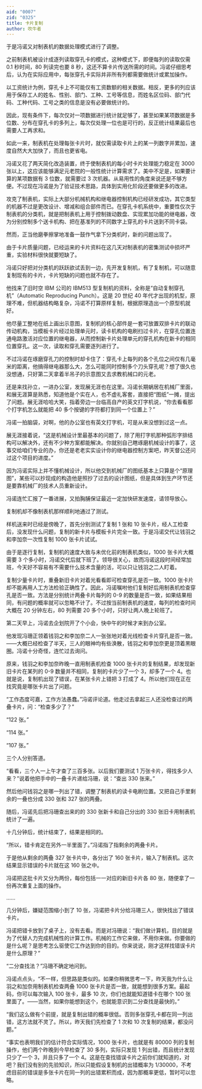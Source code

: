 ```yaml
---
aid: "0007"
zid: "0325"
title: 卡片复制
author: 吹牛者
---
```


于是冯诺又对制表机的数据处理模式进行了调整。

之前制表机被设计成逐列读取穿孔卡的模式，这种模式下，即便每列的读取仅需 0.1 秒时间，80 列读完也要 8 秒，这还不算卡片传送所需的时间。冯诺仔细思考后，认为在实际应用中，每张穿孔卡实际并非所有列都需要做统计或累加操作。

以工资统计为例，穿孔卡上不可能仅有工资数额的相关数据。相反，更多的列应该用于保存工人的姓名、性别、部门、工种、工号等信息，而姓名区位码、部门代码、工种代码、工号之类的信息是没有必要做统计的。

因此，现有条件下，每次仅对一项数据进行统计就足够了，甚至如果某项数据是多位数、分布在穿孔卡的多列上，每次仅处理一位也是可行的，反正统计结果最后也需要人工再求和。

如此一来，制表机在处理每张卡片时，就仅需读取卡片上的某一列数字并累加，速度自然大大加快了，而且也更省电。

冯诺又花了两天简化改造装置，终于使制表机的每小时卡片处理能力稳定在 3000 张以上，这应该能够满足元老院的一般性统计计算需求了。美中不足是，如果要计算的某项数据有 3 位数，就需要过 3 次机器。从易用性的角度来说还是不够方便。不过现在冯诺是为了验证技术思路，具体到实用化阶段还要做更多的改进。

攻克了制表机，实际上大部分机械机构和继电器控制机构已经研发成功，其它类型的机器不过是更改设计、增减和组合部件而已。在穿孔卡机系统中，重要性仅次于制表机的分类机，就是把制表机上用于控制拨动数盘、实现累加功能的继电器，改为分别控制多个送卡机构、把在基准列的不同数字上穿孔的卡片送到不同卡袋。

然而，正当他磨拳擦掌地准备一鼓作气拿下分类机时，新的问题出现了。

由于卡片质量问题，已经运来的卡片资料在这几天对制表机的密集测试中损坏严重，实验材料很快就要短缺了。

冯诺只好把对分类机的跃跃欲试丢到一边，先开发复制机，有了复制机，可以随意复制现有的卡片，卡片短缺的问题也就不存在了。

他找来了旧时空 IBM 公司的 IBM513 型复制机的资料，全称是“自动复制穿孔机”（Automatic Reproducing Punch）。这是 20 世纪 40 年代才出现的机型，原理不难，但机器结构略复杂，冯诺不打算原样复制，根据原理造出一个原型机就好。

他尽量工整地在纸上画出示意图，复制机的核心部件是一套可放置双排卡片的联动传动机构，当模板卡片经过处理单元时，读卡机构的电刷扫过卡片，在穿孔位置连通电路激活对应位置的继电器，从而控制新卡片处理单元的穿孔机构在新卡的相同位置穿孔。这一次，读取和穿孔需要逐列进行了。

不过冯诺在琢磨穿孔刀的控制时却卡住了：穿孔卡上每列的各个孔位之间仅有几毫米的距离，他搞得继电器那么大，怎么可能同时控制多个刀头穿孔呢？想了很久也没想通，只好第二天拿着半吊子的示意图又去求教机械口的元老。

还是来找孙立，一进办公室，发现展无涯也在这里。冯诺长期蜗居在机械厂里面，和展无涯算是熟悉，知道他是个实在人，也不虚礼客套，直接把“图纸”一摊，提出了问题。展无涯哈哈大笑，指着旁边一台临高自产的英文打字机说，“你去看看那个打字机怎么就能把 40 多个按键的字符都打到同一个位置上？”

冯诺一拍脑袋，对啊，他的办公室也有英文打字机，可是从来没想到过这一点。

展无涯接着说，“这是机械设计里最基本的问题了，除了用打字机那种弧形字排结构可以解决外，还有不少种方案都能解决。你就别自己瞎琢磨机械设计的事了，这事交给咱们专业的办，你还是老老实实设计你的继电器控制方案吧，昨天督公还问过这个项目的进度。”

因为冯诺实际上并不懂机械设计，所以他交到机械厂的图纸基本上只算是个“原理图”，某些可以抄现成的构造他是照抄了过去的设计图纸，但是具体到生产环节还是要靠机械厂的技术人员重新设计。

冯诺连忙汇报了一番进展，又拍胸脯保证最近一定加快研发速度，请领导放心。

复制机却不像制表机那样顺利地通过了测试。

样机送来时已经是傍晚了，首先分别测试了复制 1 张和 10 张卡片，经人工检查后，没发现什么问题，复制的新卡片与模板卡片完全一致。于是冯诺交代让钱羽之和李加奈一次性复制 1000 张卡片试试。

由于是逐行复制，复制机的速度大致与未优化前的制表机类似，1000 张卡片大概需要 3 个多小时，冯诺交代后就下班了。领导很关心，故而冯诺这段时间经常加班，今天好不容易有不需要什么技术含量的活，可以只让钱羽之二人盯着。

复制少量卡片时，重叠新旧卡片对着光看看即可检查穿孔是否一致。1000 张卡片却不能再用人工方法检验正确性了。因此，冯诺嘱咐他们复制好后用制表机检查穿孔是否一致。方法是分别统计两叠卡片每列的 0-9 的数量是否一致，如果结果相同，有问题的概率就可以忽略不计了。不过按当前制表机的速度，每列的检查时间大概在 20 分钟左右，80 列需要 20 多个小时，只好让两人晚上轮班了。

第二天早上，冯诺去企划院开了个小会，快中午的时候才来到办公室。

他发现冯珊正领着钱羽之和李加奈二人一张张地对着光线检查卡片穿孔是否一致。——大概已经检查了半天，三人的眼神均有些涣散，钱羽之和李加奈更是顶着黑眼圈。冯诺十分奇怪，连忙过去询问。

原来，钱羽之和李加奈昨晚一直用制表机检查 1000 张卡片的复制结果，却发现新旧卡片在某列的 0-9 数量并不相同，复制的卡片少了一个 3，却多了一个 4。也就是说，复制机出现了错误，在某张卡片上错把 3 打成了 4。所以他们现在正在找究竟是哪张卡片出了问题。

“工作态度可嘉，工作方法愚蠢。”冯诺评论道。他走过去拿起三人还没检查过的两叠卡片，问：“检查多少了？”

“122 张。”

“114 张。”

“107 张。”

三个人分别答道。

“看看，三个人一上午才查了三百多张。以后我们要测试 1 万张卡片，得找多少人来？”说着他把手中的一叠卡片递给冯珊，说：“查出 330 张来。”

然后他问钱羽之是哪一列出了错，调整了制表机的读卡电刷位置。又把自己手里剩余的一叠也分成 330 张和 327 张的两叠。

随后，冯诺先后把冯珊查出来的的 330 张新卡和自己分出的 330 张旧卡用制表机统计了一遍。

十几分钟后，统计结束了，结果是相同的。

“所以，错卡肯定在另外一半里面了。”冯诺指了指剩余的两叠卡片。

于是他从剩余的两叠 327 张卡片中，各分出了 160 张卡片，输入了制表机。这次结果显示错误的卡片就在这 160 张之中。

冯诺把这批卡片又分为两份，每份包括一一对应的新旧卡片各 80 张，随便拿了一份再次重复上面的操作。

……

几分钟后，嫌疑范围缩小到了 10 张，冯诺把卡片分给冯珊三人，很快找出了错误卡片。

冯诺把错卡放到了桌子上，没有去看。而是对冯珊说：“我们做计算机，目的就是为了代替人力完成机械性的计算工作。机械的工作它来做，不用你来做。你要做的是什么呢？是思考怎么驱使它工作达到你的目的。你来说说，刚才这样找错误卡片是什么原理？”

“二分查找法？”冯珊不确定地问到。

冯诺点点头，“不一样，但思路是类似的。如果你稍微思考一下，昨天我为什么让羽之和加奈用制表机检查两叠 1000 张卡片是否一致，就能想到很多方案。最起码，你可以每次输入 100 张卡，最多 10 次，你们也就能知道错卡在哪个 100 张里面了。——当然，如果你能想到这个，也就能意识到二分查找是最快的。”

“我们这么做有个前提，就是复制出错的概率很低。否则多张穿孔卡都在同一列出错，这方法就不灵了。所以，昨天我们先检查了 1 次和 10 次复制的结果，都没问题。”

“事实也表明我们的估计符合实际情况，1000 张卡片，也就是有 80000 列的复制操作，他们两个昨晚到今早检查了 30 多列，实际只发现 1 列出错，而且统计发现只少了一个 3，并且只多了一个 4。这是在查找错误卡片之前你们就知道的，对吧？我们没有别的先验知识，所以只能假设复制机的出错概率为 1/30000，不考虑目前的错误是多张卡片在同一列的出错累积而成，因为那概率更低，暂时可以忽略。
